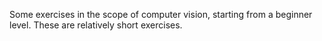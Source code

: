 Some exercises in the scope of computer vision, starting from a beginner level.
These are relatively short exercises.
